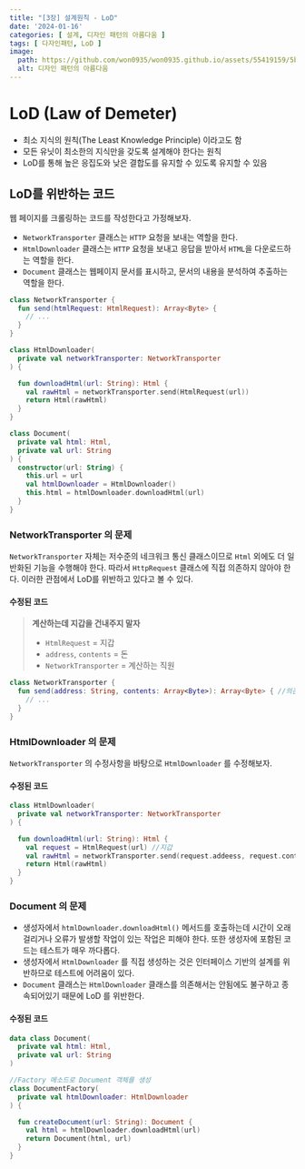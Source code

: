 ```yaml
---
title: "[3장] 설계원칙 - LoD"
date: '2024-01-16'
categories: [ 설계, 디자인 패턴의 아름다움 ]
tags: [ 다자인패턴, LoD ]
image:
  path: https://github.com/won0935/won0935.github.io/assets/55419159/5b3c1887-0957-4817-965c-d4fa6e7330c6
  alt: 디자인 패턴의 아름다움
---
```


# LoD (Law of Demeter)

- 최소 지식의 원칙(The Least Knowledge Principle) 이라고도 함
- 모든 유닛이 최소한의 지식만을 갖도록 설계해야 한다는 원칙
- LoD를 통해 높은 응집도와 낮은 결합도를 유지할 수 있도록 유지할 수 있음 

## LoD를 위반하는 코드

웹 페이지를 크롤링하는 코드를 작성한다고 가정해보자.

- `NetworkTransporter` 클래스는 `HTTP` 요청을 보내는 역할을 한다.
- `HtmlDownloader` 클래스는 `HTTP` 요청을 보내고 응답을 받아서 `HTML`을 다운로드하는 역할을 한다.
- `Document` 클래스는 웹페이지 문서를 표시하고, 문서의 내용을 분석하여 추출하는 역할을 한다.

```kotlin
class NetworkTransporter {
  fun send(htmlRequest: HtmlRequest): Array<Byte> {
    // ...
  }
}

class HtmlDownloader(
  private val networkTransporter: NetworkTransporter
) {

  fun downloadHtml(url: String): Html {
    val rawHtml = networkTransporter.send(HtmlRequest(url))
    return Html(rawHtml)
  }
}

class Document(
  private val html: Html,
  private val url: String
) {
  constructor(url: String) {
    this.url = url
    val htmlDownloader = HtmlDownloader()
    this.html = htmlDownloader.downloadHtml(url)
  }
}
```

### NetworkTransporter 의 문제

`NetworkTransporter` 자체는 저수준의 네크워크 통신 클래스이므로 `Html` 외에도 더 일반화된 기능을 수행해야 한다.
따라서 `HttpRequest` 클래스에 직접 의존하지 않아야 한다.
이러한 관점에서 LoD를 위반하고 있다고 볼 수 있다.

#### 수정된 코드

> **계산하는데 지갑을 건내주지 말자**
> - `HtmlRequest` = 지갑
> - `address`, `contents` = 돈
> - `NetworkTransporter` = 계산하는 직원

```kotlin
class NetworkTransporter {
  fun send(address: String, contents: Array<Byte>): Array<Byte> { //의존하지 않고 클래스가 속성을 스스로 가져오도록 함
    // ...
  }
}
```

### HtmlDownloader 의 문제

`NetworkTransporter` 의 수정사항을 바탕으로 `HtmlDownloader` 를 수정해보자.

#### 수정된 코드

```kotlin
class HtmlDownloader(
  private val networkTransporter: NetworkTransporter
) {

  fun downloadHtml(url: String): Html {
    val request = HtmlRequest(url) //지갑
    val rawHtml = networkTransporter.send(request.addeess, request.contents.bytes) //직원에게 돈을 건냄
    return Html(rawHtml)
  }
}
```

### Document 의 문제

- 생성자에서 `htmlDownloader.downloadHtml()` 메서드를 호출하는데 시간이 오래 걸리거나 오류가 발생할 작업이 있는 작업은 피해야 한다. 또한 생성자에 포함된 코드는 테스트가 매우 까다롭다.
- 생성자에서 `HtmlDownloader` 를 직접 생성하는 것은 인터페이스 기반의 설계를 위반하므로 테스트에 어려움이 있다.
- `Document` 클래스는 `HtmlDownloader` 클래스를 의존해서는 안됨에도 불구하고 종속되어있기 때문에 LoD 를 위반한다.

#### 수정된 코드

```kotlin
data class Document(
  private val html: Html,
  private val url: String
)

//Factory 메소드로 Document 객체를 생성
class DocumentFactory(
  private val htmlDownloader: HtmlDownloader
) {

  fun createDocument(url: String): Document {
    val html = htmlDownloader.downloadHtml(url)
    return Document(html, url)
  }
}
```
